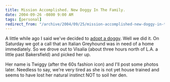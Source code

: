```yaml
---
title: Mission Accomplished. New Doggy In The Family.
date: 2004-09-26 -0800 9:00 AM
tags: [personal]
redirect_from: "/archive/2004/09/25/mission-accomplished-new-doggy-in-the-family.aspx/"
---
```


A little while ago I said we've decided to [adopt a
doggy](https://haacked.com/archive/2004/08/31/1062.aspx). Well we did it.
On Saturday we got a call that an Italian Greyhound was in need of a
home immediately. So we drove out to Visalia (about three hours north of
L.A. a little past Bakersfield) and picked her up.

Her name is Twiggy (after the 60s fashion icon) and I'll post some
photos later. Needless to say, we're very tired as she is not yet house
trained and seems to have lost her natural instinct NOT to soil her den.

